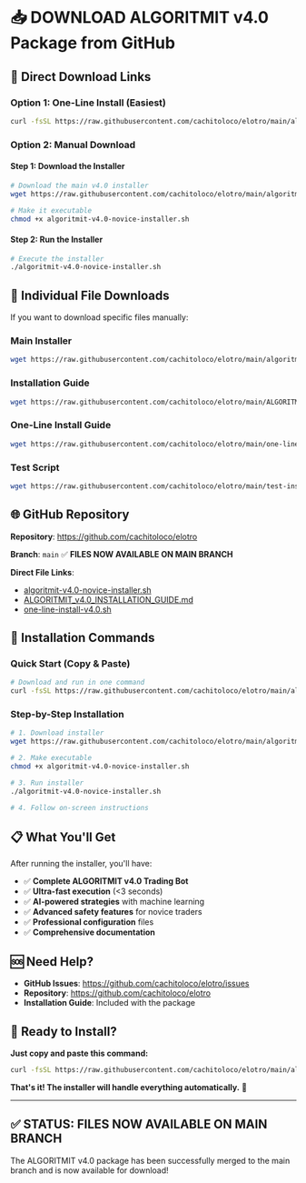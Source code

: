 # 📥 DOWNLOAD ALGORITMIT v4.0 Package from GitHub

## 🚀 **Direct Download Links**

### **Option 1: One-Line Install (Easiest)**
```bash
curl -fsSL https://raw.githubusercontent.com/cachitoloco/elotro/main/algoritmit-v4.0-novice-installer.sh | bash
```

### **Option 2: Manual Download**

#### **Step 1: Download the Installer**
```bash
# Download the main v4.0 installer
wget https://raw.githubusercontent.com/cachitoloco/elotro/main/algoritmit-v4.0-novice-installer.sh

# Make it executable
chmod +x algoritmit-v4.0-novice-installer.sh
```

#### **Step 2: Run the Installer**
```bash
# Execute the installer
./algoritmit-v4.0-novice-installer.sh
```

## 📁 **Individual File Downloads**

If you want to download specific files manually:

### **Main Installer**
```bash
wget https://raw.githubusercontent.com/cachitoloco/elotro/main/algoritmit-v4.0-novice-installer.sh
```

### **Installation Guide**
```bash
wget https://raw.githubusercontent.com/cachitoloco/elotro/main/ALGORITMIT_v4.0_INSTALLATION_GUIDE.md
```

### **One-Line Install Guide**
```bash
wget https://raw.githubusercontent.com/cachitoloco/elotro/main/one-line-install-v4.0.sh
```

### **Test Script**
```bash
wget https://raw.githubusercontent.com/cachitoloco/elotro/main/test-installation.sh
```

## 🌐 **GitHub Repository**

**Repository**: https://github.com/cachitoloco/elotro

**Branch**: `main` ✅ **FILES NOW AVAILABLE ON MAIN BRANCH**

**Direct File Links**:
- [algoritmit-v4.0-novice-installer.sh](https://raw.githubusercontent.com/cachitoloco/elotro/main/algoritmit-v4.0-novice-installer.sh)
- [ALGORITMIT_v4.0_INSTALLATION_GUIDE.md](https://raw.githubusercontent.com/cachitoloco/elotro/main/ALGORITMIT_v4.0_INSTALLATION_GUIDE.md)
- [one-line-install-v4.0.sh](https://raw.githubusercontent.com/cachitoloco/elotro/main/one-line-install-v4.0.sh)

## 🔧 **Installation Commands**

### **Quick Start (Copy & Paste)**
```bash
# Download and run in one command
curl -fsSL https://raw.githubusercontent.com/cachitoloco/elotro/main/algoritmit-v4.0-novice-installer.sh | bash
```

### **Step-by-Step Installation**
```bash
# 1. Download installer
wget https://raw.githubusercontent.com/cachitoloco/elotro/main/algoritmit-v4.0-novice-installer.sh

# 2. Make executable
chmod +x algoritmit-v4.0-novice-installer.sh

# 3. Run installer
./algoritmit-v4.0-novice-installer.sh

# 4. Follow on-screen instructions
```

## 📋 **What You'll Get**

After running the installer, you'll have:

- ✅ **Complete ALGORITMIT v4.0 Trading Bot**
- ✅ **Ultra-fast execution** (<3 seconds)
- ✅ **AI-powered strategies** with machine learning
- ✅ **Advanced safety features** for novice traders
- ✅ **Professional configuration** files
- ✅ **Comprehensive documentation**

## 🆘 **Need Help?**

- **GitHub Issues**: https://github.com/cachitoloco/elotro/issues
- **Repository**: https://github.com/cachitoloco/elotro
- **Installation Guide**: Included with the package

## 🎯 **Ready to Install?**

**Just copy and paste this command:**

```bash
curl -fsSL https://raw.githubusercontent.com/cachitoloco/elotro/main/algoritmit-v4.0-novice-installer.sh | bash
```

**That's it! The installer will handle everything automatically.** 🚀

---

## ✅ **STATUS: FILES NOW AVAILABLE ON MAIN BRANCH**

The ALGORITMIT v4.0 package has been successfully merged to the main branch and is now available for download!